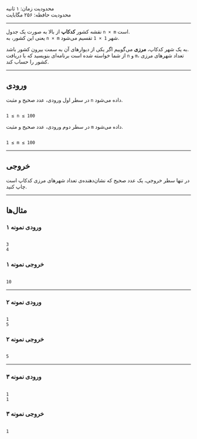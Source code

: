 محدودیت زمان: ۱ ثانیه  
محدودیت حافظه: ۲۵۶ مگابایت  

---

نقشه کشور **کدکاپ** از بالا به صورت یک جدول `n × m` است.  
یعنی این کشور، به `n × m` شهر `1 × 1` تقسیم می‌شود.

به یک شهر کدکاپ، **مرزی** می‌گوییم اگر یکی از دیوارهای آن به سمت بیرون کشور باشد.  
از شما خواسته شده است برنامه‌ای بنویسید که با دریافت `n` و `m`، تعداد شهرهای مرزی کشور را حساب کند.

---

## ورودی  

در سطر اول ورودی، عدد صحیح و مثبت `n` داده می‌شود.  
```

1 ≤ n ≤ 100

```

در سطر دوم ورودی، عدد صحیح و مثبت `m` داده می‌شود.  
```

1 ≤ m ≤ 100

```

---

## خروجی  

در تنها سطر خروجی، یک عدد صحیح که نشان‌دهنده‌ی تعداد شهرهای مرزی کدکاپ است چاپ کنید.

---

## مثال‌ها  

### ورودی نمونه ۱  
```

3
4

```
### خروجی نمونه ۱  
```

10

```

---

### ورودی نمونه ۲  
```

1
5

```
### خروجی نمونه ۲  
```

5

```

---

### ورودی نمونه ۳  
```

1
1

```
### خروجی نمونه ۳  
```

1

```
```
